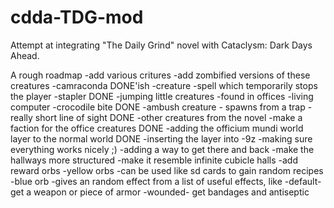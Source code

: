 # cdda-TDG-mod
Attempt at integrating "The Daily Grind" novel with Cataclysm: Dark Days Ahead.

A rough roadmap
-add various critures
	-add zombified versions of these creatures
	-camraconda DONE'ish
		-creature
		-spell which temporarily stops the player
	-stapler DONE 
		-jumping little creatures
		-found in offices
	-living computer 
		-crocodile bite DONE
		-ambush creature - spawns from a trap
		-really short line of sight DONE
  -other creatures from the novel
-make a faction for the office creatures DONE
-adding the officium mundi world layer to the normal world DONE
	-inserting the layer into -9z
	-making sure everything works nicely ;)
	-adding a way to get there and back
-make the hallways more structured
	-make it resemble infinite cubicle halls
-add reward orbs
	-yellow orbs 
		-can be used like sd cards to gain random recipes
	-blue orb
		-gives an random effect from a list of useful effects, like
			-default- get a weapon or piece of armor
			-wounded- get bandages and antiseptic
